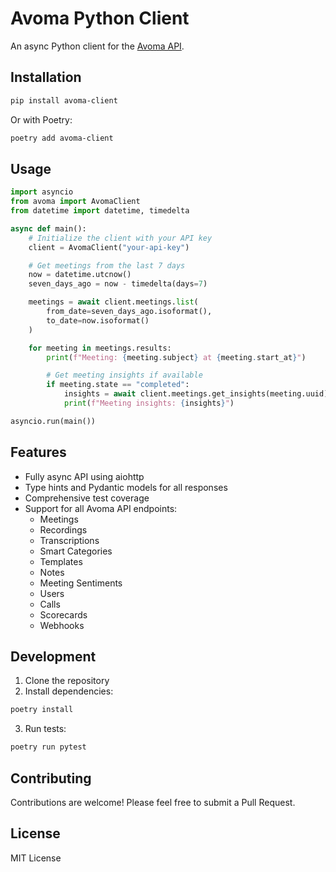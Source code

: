 # Avoma Python Client

An async Python client for the [Avoma API](https://api.avoma.com/docs).

## Installation

```bash
pip install avoma-client
```

Or with Poetry:

```bash
poetry add avoma-client
```

## Usage

```python
import asyncio
from avoma import AvomaClient
from datetime import datetime, timedelta

async def main():
    # Initialize the client with your API key
    client = AvomaClient("your-api-key")

    # Get meetings from the last 7 days
    now = datetime.utcnow()
    seven_days_ago = now - timedelta(days=7)

    meetings = await client.meetings.list(
        from_date=seven_days_ago.isoformat(),
        to_date=now.isoformat()
    )

    for meeting in meetings.results:
        print(f"Meeting: {meeting.subject} at {meeting.start_at}")

        # Get meeting insights if available
        if meeting.state == "completed":
            insights = await client.meetings.get_insights(meeting.uuid)
            print(f"Meeting insights: {insights}")

asyncio.run(main())
```

## Features

- Fully async API using aiohttp
- Type hints and Pydantic models for all responses
- Comprehensive test coverage
- Support for all Avoma API endpoints:
  - Meetings
  - Recordings
  - Transcriptions
  - Smart Categories
  - Templates
  - Notes
  - Meeting Sentiments
  - Users
  - Calls
  - Scorecards
  - Webhooks

## Development

1. Clone the repository
2. Install dependencies:

```bash
poetry install
```

3. Run tests:

```bash
poetry run pytest
```

## Contributing

Contributions are welcome! Please feel free to submit a Pull Request.

## License

MIT License
